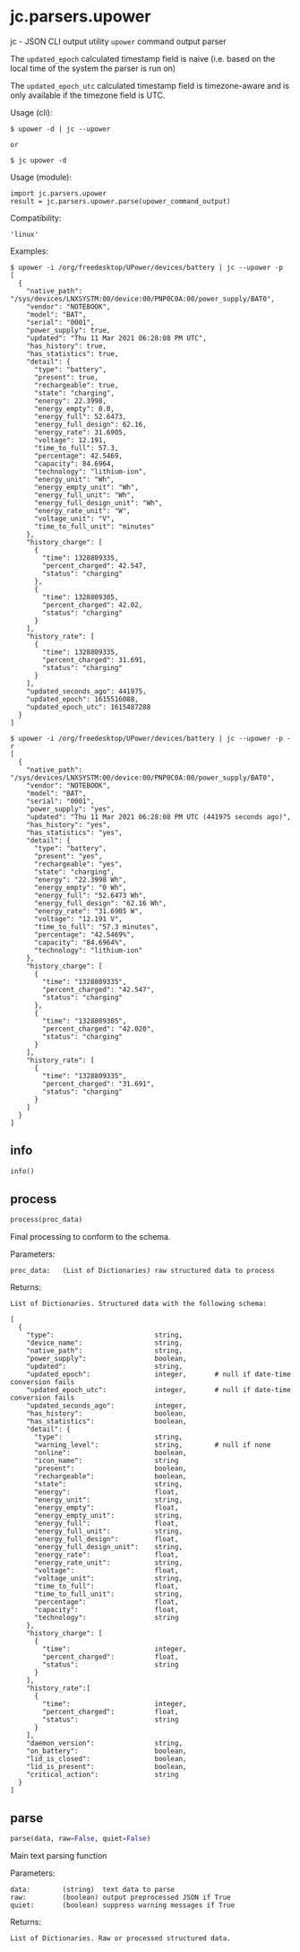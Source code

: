 
# jc.parsers.upower
jc - JSON CLI output utility `upower` command output parser

The `updated_epoch` calculated timestamp field is naive (i.e. based on the local time of the system the parser is run on)

The `updated_epoch_utc` calculated timestamp field is timezone-aware and is only available if the timezone field is UTC.

Usage (cli):

    $ upower -d | jc --upower

    or

    $ jc upower -d

Usage (module):

    import jc.parsers.upower
    result = jc.parsers.upower.parse(upower_command_output)

Compatibility:

    'linux'

Examples:

    $ upower -i /org/freedesktop/UPower/devices/battery | jc --upower -p
    [
      {
        "native_path": "/sys/devices/LNXSYSTM:00/device:00/PNP0C0A:00/power_supply/BAT0",
        "vendor": "NOTEBOOK",
        "model": "BAT",
        "serial": "0001",
        "power_supply": true,
        "updated": "Thu 11 Mar 2021 06:28:08 PM UTC",
        "has_history": true,
        "has_statistics": true,
        "detail": {
          "type": "battery",
          "present": true,
          "rechargeable": true,
          "state": "charging",
          "energy": 22.3998,
          "energy_empty": 0.0,
          "energy_full": 52.6473,
          "energy_full_design": 62.16,
          "energy_rate": 31.6905,
          "voltage": 12.191,
          "time_to_full": 57.3,
          "percentage": 42.5469,
          "capacity": 84.6964,
          "technology": "lithium-ion",
          "energy_unit": "Wh",
          "energy_empty_unit": "Wh",
          "energy_full_unit": "Wh",
          "energy_full_design_unit": "Wh",
          "energy_rate_unit": "W",
          "voltage_unit": "V",
          "time_to_full_unit": "minutes"
        },
        "history_charge": [
          {
            "time": 1328809335,
            "percent_charged": 42.547,
            "status": "charging"
          },
          {
            "time": 1328809305,
            "percent_charged": 42.02,
            "status": "charging"
          }
        ],
        "history_rate": [
          {
            "time": 1328809335,
            "percent_charged": 31.691,
            "status": "charging"
          }
        ],
        "updated_seconds_ago": 441975,
        "updated_epoch": 1615516088,
        "updated_epoch_utc": 1615487288
      }
    ]

    $ upower -i /org/freedesktop/UPower/devices/battery | jc --upower -p -r
    [
      {
        "native_path": "/sys/devices/LNXSYSTM:00/device:00/PNP0C0A:00/power_supply/BAT0",
        "vendor": "NOTEBOOK",
        "model": "BAT",
        "serial": "0001",
        "power_supply": "yes",
        "updated": "Thu 11 Mar 2021 06:28:08 PM UTC (441975 seconds ago)",
        "has_history": "yes",
        "has_statistics": "yes",
        "detail": {
          "type": "battery",
          "present": "yes",
          "rechargeable": "yes",
          "state": "charging",
          "energy": "22.3998 Wh",
          "energy_empty": "0 Wh",
          "energy_full": "52.6473 Wh",
          "energy_full_design": "62.16 Wh",
          "energy_rate": "31.6905 W",
          "voltage": "12.191 V",
          "time_to_full": "57.3 minutes",
          "percentage": "42.5469%",
          "capacity": "84.6964%",
          "technology": "lithium-ion"
        },
        "history_charge": [
          {
            "time": "1328809335",
            "percent_charged": "42.547",
            "status": "charging"
          },
          {
            "time": "1328809305",
            "percent_charged": "42.020",
            "status": "charging"
          }
        ],
        "history_rate": [
          {
            "time": "1328809335",
            "percent_charged": "31.691",
            "status": "charging"
          }
        ]
      }
    ]


## info
```python
info()
```


## process
```python
process(proc_data)
```

Final processing to conform to the schema.

Parameters:

    proc_data:   (List of Dictionaries) raw structured data to process

Returns:

    List of Dictionaries. Structured data with the following schema:

    [
      {
        "type":                         string,
        "device_name":                  string,
        "native_path":                  string,
        "power_supply":                 boolean,
        "updated":                      string,
        "updated_epoch":                integer,       # null if date-time conversion fails
        "updated_epoch_utc":            integer,       # null if date-time conversion fails
        "updated_seconds_ago":          integer,
        "has_history":                  boolean,
        "has_statistics":               boolean,
        "detail": {
          "type":                       string,
          "warning_level":              string,        # null if none
          "online":                     boolean,
          "icon_name":                  string
          "present":                    boolean,
          "rechargeable":               boolean,
          "state":                      string,
          "energy":                     float,
          "energy_unit":                string,
          "energy_empty":               float,
          "energy_empty_unit":          string,
          "energy_full":                float,
          "energy_full_unit":           string,
          "energy_full_design":         float,
          "energy_full_design_unit":    string,
          "energy_rate":                float,
          "energy_rate_unit":           string,
          "voltage":                    float,
          "voltage_unit":               string,
          "time_to_full":               float,
          "time_to_full_unit":          string,
          "percentage":                 float,
          "capacity":                   float,
          "technology":                 string
        },
        "history_charge": [
          {
            "time":                     integer,
            "percent_charged":          float,
            "status":                   string
          }
        ],
        "history_rate":[
          {
            "time":                     integer,
            "percent_charged":          float,
            "status":                   string
          }
        ],
        "daemon_version":               string,
        "on_battery":                   boolean,
        "lid_is_closed":                boolean,
        "lid_is_present":               boolean,
        "critical_action":              string
      }
    ]


## parse
```python
parse(data, raw=False, quiet=False)
```

Main text parsing function

Parameters:

    data:        (string)  text data to parse
    raw:         (boolean) output preprocessed JSON if True
    quiet:       (boolean) suppress warning messages if True

Returns:

    List of Dictionaries. Raw or processed structured data.

